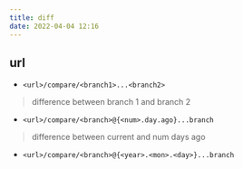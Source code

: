 ```yaml
---
title: diff
date: 2022-04-04 12:16
---
```

## url

- `<url>/compare/<branch1>...<branch2>`
> difference between branch 1 and branch 2
- `<url>/compare/<branch>@{<num>.day.ago}...branch`
> difference between current and num days ago
- `<url>/compare/<branch>@{<year>.<mon>.<day>}...branch`
